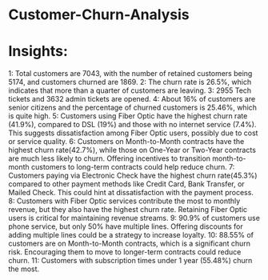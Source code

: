 # Customer-Churn-Analysis
# Insights:
1: Total customers are 7043, with the number of retained customers being 5174, and customers churned are 1869.
2:  The churn rate is 26.5%, which indicates that more than a quarter of customers are leaving.
3:  2955 Tech tickets and 3632 admin tickets are opened.
4: About 16% of customers are senior citizens and the percentage of churned customers is 25.46%, which is quite high.
5: Customers using Fiber Optic have the highest churn rate (41.9%), compared to DSL (19%) and those with no internet service (7.4%). This suggests dissatisfaction among Fiber Optic users, possibly due to cost or service quality.
6: Customers on Month-to-Month contracts have the highest churn rate(42.7%), while those on One-Year or Two-Year contracts are much less likely to churn. Offering incentives to transition month-to-month customers to long-term contracts could help reduce churn.
7: Customers paying via Electronic Check have the highest churn rate(45.3%) compared to other payment methods like Credit Card, Bank Transfer, or Mailed Check. This could hint at dissatisfaction with the payment process.
8: Customers with Fiber Optic services contribute the most to monthly revenue, but they also have the highest churn rate. Retaining Fiber Optic users is critical for maintaining revenue streams.
9: 90.9% of customers use phone service, but only 50% have multiple lines. Offering discounts for adding multiple lines could be a strategy to increase loyalty.
10: 88.55% of customers are on Month-to-Month contracts, which is a significant churn risk. Encouraging them to move to longer-term contracts could reduce churn.
11: Customers with subscription times under 1 year (55.48%) churn the most.
